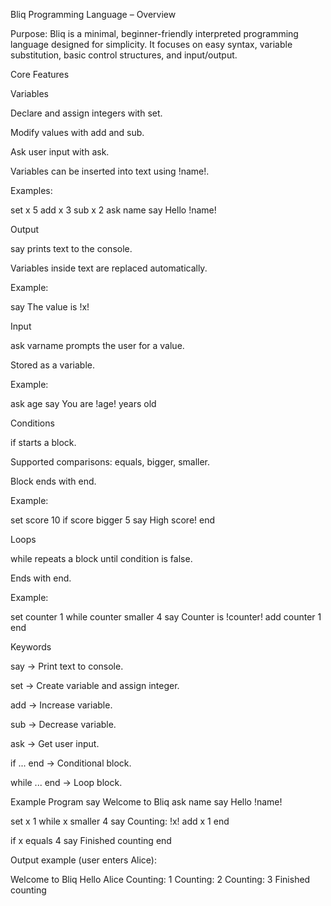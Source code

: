 Bliq Programming Language – Overview

Purpose:
Bliq is a minimal, beginner-friendly interpreted programming language designed for simplicity. It focuses on easy syntax, variable substitution, basic control structures, and input/output.


Core Features

Variables

Declare and assign integers with set.

Modify values with add and sub.

Ask user input with ask.

Variables can be inserted into text using !name!.

Examples:

set x 5
add x 3
sub x 2
ask name
say Hello !name!


Output

say prints text to the console.

Variables inside text are replaced automatically.

Example:

say The value is !x!


Input

ask varname prompts the user for a value.

Stored as a variable.

Example:

ask age
say You are !age! years old


Conditions

if starts a block.

Supported comparisons: equals, bigger, smaller.

Block ends with end.

Example:

set score 10
if score bigger 5
    say High score!
end


Loops

while repeats a block until condition is false.

Ends with end.

Example:

set counter 1
while counter smaller 4
    say Counter is !counter!
    add counter 1
end

Keywords

say → Print text to console.

set → Create variable and assign integer.

add → Increase variable.

sub → Decrease variable.

ask → Get user input.

if ... end → Conditional block.

while ... end → Loop block.

Example Program
say Welcome to Bliq
ask name
say Hello !name!

set x 1
while x smaller 4
    say Counting: !x!
    add x 1
end

if x equals 4
    say Finished counting
end


Output example (user enters Alice):

Welcome to Bliq
Hello Alice
Counting: 1
Counting: 2
Counting: 3
Finished counting
